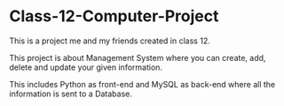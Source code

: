 # Class-12-Computer-Project
This is a project me and my friends created in class 12.

This project is about Management System where you can create, add, delete and update your given information.

This includes Python as front-end and MySQL as back-end where all the information is sent to a Database.

